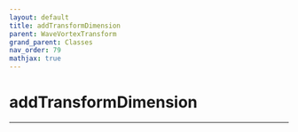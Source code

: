 ```yaml
---
layout: default
title: addTransformDimension
parent: WaveVortexTransform
grand_parent: Classes
nav_order: 79
mathjax: true
---
```


#  addTransformDimension




---

